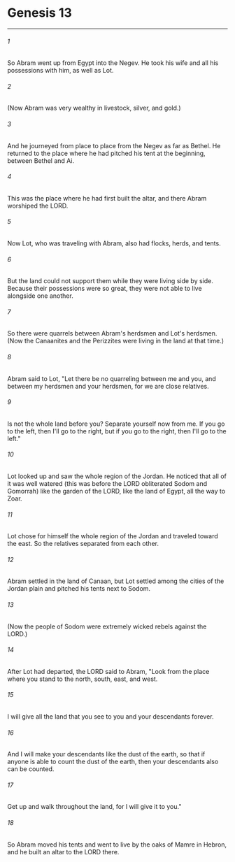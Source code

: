 # Genesis 13
***



###### 1 
So Abram went up from Egypt into the Negev. He took his wife and all his possessions with him, as well as Lot. 

###### 2 
(Now Abram was very wealthy in livestock, silver, and gold.) 

###### 3 
And he journeyed from place to place from the Negev as far as Bethel. He returned to the place where he had pitched his tent at the beginning, between Bethel and Ai. 

###### 4 
This was the place where he had first built the altar, and there Abram worshiped the LORD. 

###### 5 
Now Lot, who was traveling with Abram, also had flocks, herds, and tents. 

###### 6 
But the land could not support them while they were living side by side. Because their possessions were so great, they were not able to live alongside one another. 

###### 7 
So there were quarrels between Abram's herdsmen and Lot's herdsmen. (Now the Canaanites and the Perizzites were living in the land at that time.) 

###### 8 
Abram said to Lot, "Let there be no quarreling between me and you, and between my herdsmen and your herdsmen, for we are close relatives. 

###### 9 
Is not the whole land before you? Separate yourself now from me. If you go to the left, then I'll go to the right, but if you go to the right, then I'll go to the left." 

###### 10 
Lot looked up and saw the whole region of the Jordan. He noticed that all of it was well watered (this was before the LORD obliterated Sodom and Gomorrah) like the garden of the LORD, like the land of Egypt, all the way to Zoar. 

###### 11 
Lot chose for himself the whole region of the Jordan and traveled toward the east. So the relatives separated from each other. 

###### 12 
Abram settled in the land of Canaan, but Lot settled among the cities of the Jordan plain and pitched his tents next to Sodom. 

###### 13 
(Now the people of Sodom were extremely wicked rebels against the LORD.) 

###### 14 
After Lot had departed, the LORD said to Abram, "Look from the place where you stand to the north, south, east, and west. 

###### 15 
I will give all the land that you see to you and your descendants forever. 

###### 16 
And I will make your descendants like the dust of the earth, so that if anyone is able to count the dust of the earth, then your descendants also can be counted. 

###### 17 
Get up and walk throughout the land, for I will give it to you." 

###### 18 
So Abram moved his tents and went to live by the oaks of Mamre in Hebron, and he built an altar to the LORD there.
